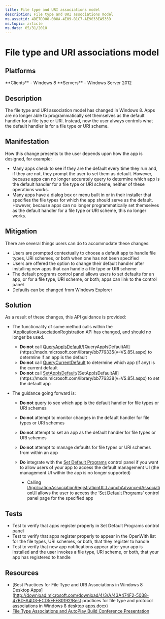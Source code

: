 ```yaml
---
title: File type and URI associations model
description: File type and URI associations model
ms.assetid: 4DE7DD08-088A-4E09-B1C7-AE9033EA533D
ms.topic: article
ms.date: 05/31/2018
---
```


# File type and URI associations model

## Platforms

<dl> **Clients** - Windows 8  
**Servers** - Windows Server 2012  
</dl>

## Description

The file type and URI association model has changed in Windows 8. Apps are no longer able to programmatically set themselves as the default handler for a file type or URI. Instead, now the user always controls what the default handler is for a file type or URI scheme.

## Manifestation

How this change presents to the user depends upon how the app is designed, for example:

-   Many apps check to see if they are the default every time they run and, if they are not, they prompt the user to set them as default. However, because apps can no longer accurately query to determine which app is the default handler for a file type or URI scheme, neither of these operations works.
-   Many apps have a dialog box or menu built in or in their installer that specifies the file types for which the app should serve as the default. However, because apps can no longer programmatically set themselves as the default handler for a file type or URI scheme, this no longer works.

## Mitigation

There are several things users can do to accommodate these changes:

-   Users are prompted contextually to choose a default app to handle file types, URI schemes, or both when one has not been specified
-   Users are offered the option to change their default handler after installing new apps that can handle a file type or URI scheme
-   The default programs control panel allows users to set defaults for an app, or for a file type, URI scheme, or both; apps can link to the control panel
-   Defaults can be changed from Windows Explorer

## Solution

As a result of these changes, this API guidance is provided:

-   The functionality of some method calls within the [IApplicationAssociationRegistration](https://msdn.microsoft.com/library/bb776332(VS.85).aspx) API has changed, and should no longer be used.

    -   **Do not** call [QueryAppIsDefault](https://msdn.microsoft.com/library/bb776334(v=VS.85).aspx)/[QueryAppIsDefaultAll](https://msdn.microsoft.com/library/bb776335(v=VS.85).aspx) to determine if an app is the default
    -   **Do not** call [QueryCurrentDefault](https://msdn.microsoft.com/library/bb776336(v=VS.85).aspx) to determine which app (if any) is the current default
    -   **Do not** call [SetAppIsDefault](https://msdn.microsoft.com/library/bb776337(v=VS.85).aspx)/[SetAppIsDefaultAll](https://msdn.microsoft.com/library/bb776338(v=VS.85).aspx) to set the default app

-   The guidance going forward is:

    -   **Do not** query to see which app is the default handler for file types or URI schemes

    -   **Do not** attempt to monitor changes in the default handler for file types or URI schemes

    -   **Do not** attempt to set an app as the default handler for file types or URI schemes

    -   **Do not** attempt to manage defaults for file types or URI schemes from within an app

    -   **Do** integrate with the [Set Default Programs](https://msdn.microsoft.com/library/cc144154(v=VS.85).aspx) control panel if you want to allow users of your app to access the default management UI (the management UI within the app is no longer supported)

        -   Calling [IApplicationAssociationRegistrationUI::LaunchAdvancedAssociationUI](https://msdn.microsoft.com/library/bb776330(VS.85).aspx) allows the user to access the ‘[Set Default Programs](https://msdn.microsoft.com/library/cc144154(v=VS.85).aspx)’ control panel page for the specified app

## Tests

-   Test to verify that apps register properly in Set Default Programs control panel
-   Test to verify that apps register properly to appear in the OpenWith list for the file types, URI schemes, or both, that they register to handle
-   Test to verify that new app notifications appear after your app is installed and the user invokes a file type, URI scheme, or both, that your app has registered to handle

## Resources

-   [Best Practices for File Type and URI Associations in Windows 8 Desktop Apps](http://download.microsoft.com/download/4/3/A/43A474F2-5038-47BD-A4D3-ECD5EFE80192/Best practices for file type and protocol associations in Windows 8 desktop apps.docx)
-   [File Type Associations and AutoPlay Build Conference Presentation](https://channel9.msdn.com/events/BUILD/BUILD2011/PLAT-282T)

 

 




